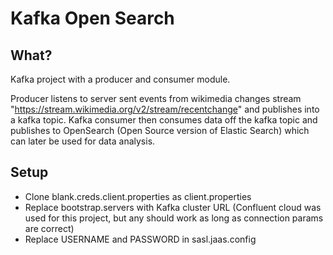 # Kafka Open Search

## What?
Kafka project with a producer and consumer module.

Producer listens to server sent events from wikimedia changes stream "https://stream.wikimedia.org/v2/stream/recentchange" and publishes into a kafka topic.
Kafka consumer then consumes data off the kafka topic and publishes to OpenSearch (Open Source version of Elastic Search) which can later be used for data analysis.

## Setup
<ul>
  <li>
    Clone blank.creds.client.properties as client.properties
  </li>
  <li>
    Replace bootstrap.servers with Kafka cluster URL (Confluent cloud was used for this project, but any should work as long as connection params are correct)
  </li>
  <li>
    Replace USERNAME and PASSWORD in sasl.jaas.config
  </li>
</ul>
